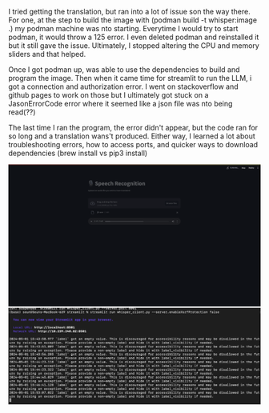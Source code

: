 I tried getting the translation, but ran into a lot of issue son the way there. For one, at the step to build the image with (podman build -t whisper:image .) my podman machine was nto starting. Everytime I would try to start podman, it would throw a 125 error. I even deleted podman and reinstalled it but it still gave the issue. Ultimately, I stopped altering the CPU and memory sliders and that helped. 

Once I got podman up, was able to use the dependencies to build and program the image. Then when it came time for streamlit to run the LLM, i got a connection and authorization error. I went on stackoverflow and github pages to work on those but I ultimately got stuck on a JasonErrorCode error where it seemed like a json file was nto being read(??) 

The last time I ran the program, the error didn't appear, but the code ran for so long and a translation wans't produced. Either way, I learned a lot about troubleshooting errors, how to access ports, and quicker ways to download dependencies (brew install vs pip3 install)

![translation running](screenshot_translation.png)
![terminal host code](<terminal_code.png>)